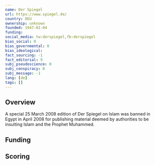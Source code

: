 ```yaml
---
name: Der Spiegel
url: https://www.spiegel.de/
country: DEU
ownership: unknown
founded: 1947-01-04
funding:
social_media: tw:derspiegel,fb:derspiegel
bias_social: 0
bias_governmental: 0
bias_ideological:
fact_sourcing: -1
fact_editorial: 9
subj_pseudoscience: 0
subj_conspiracy: 0
subj_message: -1
lang: [de]
tags: []
---
```


## Overview

A special 25 March 2008 edition of Der Spiegel on Islam was banned in Egypt in April 2008 for publishing material deemed by authorities to be insulting Islam and the Prophet Muhammed.

## Funding

## Scoring
